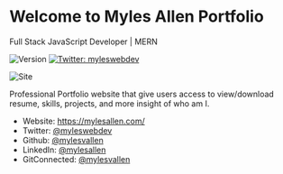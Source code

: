 # Welcome to Myles Allen Portfolio
Full Stack JavaScript Developer | MERN
<br/>
<p>
  <img alt="Version" src="https://img.shields.io/badge/version-1.0-blue.svg?cacheSeconds=2592000" />
  <a href="https://twitter.com/myleswebdev" target="_blank">
    <img alt="Twitter: myleswebdev" src="https://img.shields.io/twitter/follow/myleswebdev.svg?style=social" />
  </a>
</p>

![Site](https://gph.is/g/ajW50Aj)

Professional Portfolio website that give users access to view/download resume, skills, projects, and more insight of who am I.
<br/>

* Website: https://mylesallen.com/
* Twitter: [@myleswebdev](https://twitter.com/myleswebdev)
* Github: [@mylesvallen](https://github.com/mylesvallen)
* LinkedIn: [@mylesallen](https://linkedin.com/in/mylesallen)
* GitConnected: [@mylesvallen](https://gitconnected.com/mylesvallen/resume)

